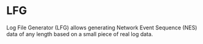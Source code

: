 # LFG
Log File Generator (LFG) allows generating Network Event Sequence (NES) data of any length based on a small piece of real log data.
